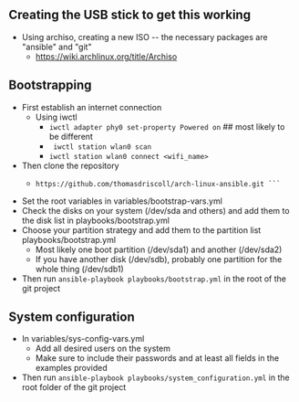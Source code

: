 ## Creating the USB stick to get this working
- Using archiso, creating a new ISO -- the necessary packages are
"ansible" and "git"
    - https://wiki.archlinux.org/title/Archiso

## Bootstrapping
- First establish an internet connection
    - Using iwctl
        - ``` iwctl adapter phy0 set-property Powered on ``` ## most
          likely to be different
        - ``` iwctl station wlan0 scan```
        - ``` iwctl station wlan0 connect <wifi_name> ```
- Then clone the repository
    - ``` git clone
      https://github.com/thomasdriscoll/arch-linux-ansible.git ```
- Set the root variables in variables/bootstrap-vars.yml
- Check the disks on your system (/dev/sda and others) and add them to the
disk list in playbooks/bootstrap.yml
- Choose your partition strategy and add them to the partition list playbooks/bootstrap.yml
    - Most likely one boot partition (/dev/sda1) and another (/dev/sda2)
    - If you have another disk (/dev/sdb), probably one partition for the
    whole thing (/dev/sdb1)
- Then run ```ansible-playbook playbooks/bootstrap.yml``` in the root of
the git project

## System configuration
- In variables/sys-config-vars.yml
    - Add all desired users on the system
    - Make sure to include their passwords and at least all fields in the
    examples provided
- Then run ```ansible-playbook playbooks/system_configuration.yml``` in
the root folder of the git project

